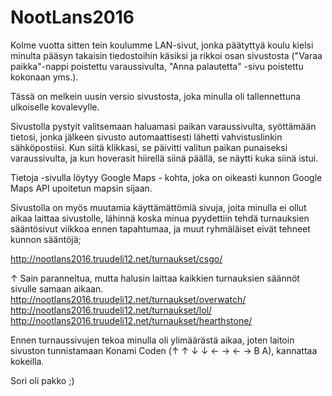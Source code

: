 # NootLans2016
Kolme vuotta sitten tein koulumme LAN-sivut, jonka päätyttyä koulu kielsi minulta pääsyn takaisin tiedostoihin käsiksi ja rikkoi osan sivustosta ("Varaa paikka"-nappi poistettu varaussivulta, "Anna palautetta" -sivu poistettu kokonaan yms.).

Tässä on melkein uusin versio sivustosta, joka minulla oli tallennettuna ulkoiselle kovalevylle.

Sivustolla pystyit valitsemaan haluamasi paikan varaussivulta, syöttämään tietosi, jonka jälkeen sivusto automaattisesti lähetti vahvistuslinkin sähköpostiisi. Kun siitä klikkasi, se päivitti valitun paikan punaiseksi varaussivulta, ja kun hoverasit hiirellä siinä päällä, se näytti kuka siinä istui.

Tietoja -sivulla löytyy Google Maps - kohta, joka on oikeasti kunnon Google Maps API upoitetun mapsin sijaan.

Sivustolla on myös muutamia käyttämättömiä sivuja, joita minulla ei ollut aikaa laittaa sivustolle, lähinnä koska minua pyydettiin tehdä turnauksien sääntösivut viikkoa ennen tapahtumaa, ja muut ryhmäläiset eivät tehneet kunnon sääntöjä;

http://nootlans2016.truudeli12.net/turnaukset/csgo/

 ↑ Sain paranneltua, mutta halusin laittaa kaikkien turnauksien säännöt sivulle samaan aikaan.
http://nootlans2016.truudeli12.net/turnaukset/overwatch/
http://nootlans2016.truudeli12.net/turnaukset/lol/
http://nootlans2016.truudeli12.net/turnaukset/hearthstone/

Ennen turnaussivujen tekoa minulla oli ylimäärästä aikaa, joten laitoin sivuston tunnistamaan Konami Coden
(↑ ↑ ↓ ↓ ← → ← → B A), kannattaa kokeilla.

Sori oli pakko ;)
